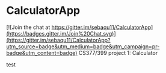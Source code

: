 # CalculatorApp

[![Join the chat at https://gitter.im/sebaqu11/CalculatorApp](https://badges.gitter.im/Join%20Chat.svg)](https://gitter.im/sebaqu11/CalculatorApp?utm_source=badge&utm_medium=badge&utm_campaign=pr-badge&utm_content=badge)
CS377/399 project 1: Calculator
  
  test
  
